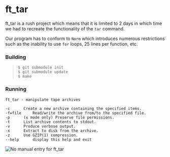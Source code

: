 # ft_tar

ft_tar is a rush project which means that it is limited to 2 days in which time we had to recreate the functionality of the `tar` command.

Our program has to conform to `Norm` which introduces numerous restrictions such as the inability to use `for` loops, 25 lines per function, etc. 

### Building

>```
>$ git submodule init
>$ git submodule update
>$ make

### Running
```
ft_tar - manipulate tape archives

-c		Create a new archive containing the specified items.
-f=file		Read/write the archive from/to the specified file.
-p		(x mode only) Preserve file permissions.
-t		List archive contents to stdout.
-v		Produce verbose output.
-x		Extract to disk from the archive.
-z		Use GZIP(1) compression.
--help		display this help and exit
```

![No manual entry for ft_tar](https://imgs.xkcd.com/comics/tar_2x.png)